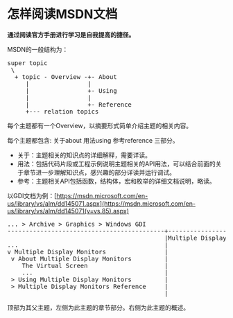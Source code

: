 怎样阅读MSDN文档
===================
**通过阅读官方手册进行学习是自我提高的捷径。**


MSDN的一般结构为：
<pre>
super topic
 \
  + topic - Overview -+- About
     |                |
     |                +- Using
     |                |
     |                +- Reference
     +--- relation topics
</pre>
每个主题都有一个Overview，以摘要形式简单介绍主题的相关内容。


每个主题都包含: 关于about 用法using 参考reference 三部分。


* 关于：主题相关的知识点的详细解释，需要详读。
* 用法：包括代码片段或工程示例说明主题相关的API用法，可以结合前面的关于章节进一步理解知识点，感兴趣的部分详读并运行调试。
* 参考：主题相关API包括函数，结构体，宏和枚举的详细文档说明，略读。


以GDI文档为例：[https://msdn.microsoft.com/en-us/library/vs/alm/dd145071.aspx](https://msdn.microsoft.com/en-us/library/vs/alm/dd145071(v=vs.85).aspx)
<pre>
... > Archive > Graphics > Windows GDI 
-------------------------------------------+-----------------------------------
                                           |Multiple Display Monitors is ....
...                                        |
v Multiple Display Monitors                |
 v About Multiple Display Monitors         |
    The Virtual Screen                     |
    ...                                    |
 > Using Multiple Display Monitors         |
 > Multiple Display Monitors Reference     |
                                           |
</pre>

顶部为其父主题，左侧为此主题的章节部分。右侧为此主题的概述。

